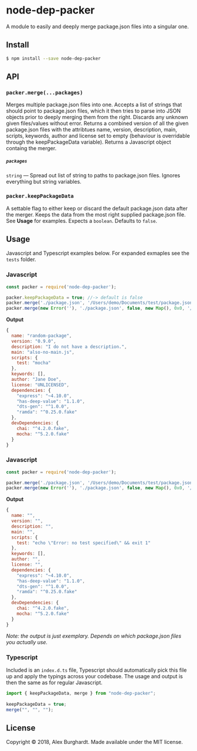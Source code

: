 # node-dep-packer

A module to easily and deeply merge package.json files into a singular one.

## Install

```sh
$ npm install --save node-dep-packer
```

## API

### `packer.merge(...packages)`

Merges multiple package.json files into one. Accepts a list of strings that should point to package.json files,
which it then tries to parse into JSON objects prior to deeply merging them from the right. Discards any unknown
given files/values without error. Returns a combined version of all the given package.json files with the attribtues
name, version, description, main, scripts, keywords, author and license set to empty (behaviour is overridable through
the keepPackageData variable). Returns a Javascript object containg the merger.

##### `packages`

`string` — Spread out list of string to paths to package.json files. Ignores everything but string variables.

### `packer.keepPackageData`

A settable flag to either keep or discard the default package.json data after the merger. Keeps the data from the most
right supplied package.json file. See **Usage** for examples. Expects a `boolean`. Defaults to `false`.

## Usage

Javascript and Typescript examples below. For expanded exmaples see the `tests` folder.

### Javascript

```javascript
const packer = require('node-dep-packer');

packer.keepPackageData = true; //-> default is false
packer.merge('./package.json', '/Users/demo/Documents/test/package.json'); //-> resolves and gives output
packer.merge(new Error(''), './package.json', false, new Map(), 0x0, '/Users/demo/Documents/test/package.json', undefined); //-> resolves and gives output (ignores non strings)
```

**Output**

```javascript
{
  name: "random-package",
  version: "0.9.0",
  description: "I do not have a description.",
  main: "also-no-main.js",
  scripts: {
    test: "mocha"
  },
  keywords: [],
  author: "Jane Doe",
  license: "UNLICENSED",
  dependencies: {
    "express": "~4.10.0",
    "has-deep-value": "1.1.0",
    "dts-gen": "^1.0.0",
    "ramda": "^0.25.0.fake"
  },
  devDependencies: {
    chai: "^4.2.0.fake",
    mocha: "^5.2.0.fake"
  }
}
```

### Javascript

```javascript
const packer = require('node-dep-packer');

packer.merge('./package.json', '/Users/demo/Documents/test/package.json'); //-> resolves and gives output
packer.merge(new Error(''), './package.json', false, new Map(), 0x0, '/Users/demo/Documents/test/package.json', undefined); //-> resolves and gives output (ignores non strings)
```

**Output**

```javascript
{
  name: "",
  version: "",
  description: "",
  main: "",
  scripts: {
    test: "echo \"Error: no test specified\" && exit 1"
  },
  keywords: [],
  author: "",
  license: "",
  dependencies: {
    "express": "~4.10.0",
    "has-deep-value": "1.1.0",
    "dts-gen": "^1.0.0",
    "ramda": "^0.25.0.fake"
  },
  devDependencies: {
    chai: "^4.2.0.fake",
    mocha: "^5.2.0.fake"
  }
}
```

*Note: the output is just exemplary. Depends on which package.json files you actually use.*

### Typescript

Included is an `index.d.ts` file, Typescript should automatically pick this file up and apply the typings across your codebase. The usage and output is then the same as for regular Javascript.

```typescript
import { keepPackageData, merge } from "node-dep-packer";
 
keepPackageData = true;
merge("", "", "");
```

## License
Copyright © 2018, Alex Burghardt. Made available under the MIT license.